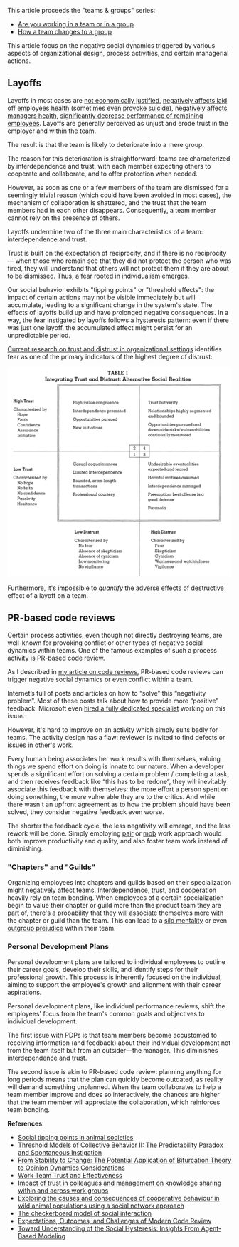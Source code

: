 This article proceeds the "teams & groups" series:
- [Are you working in a team or in a group](https://www.linkedin.com/pulse/you-working-team-group-vitaly-sharovatov-2ipwf/)
- [How a team changes to a group](https://www.linkedin.com/pulse/how-team-changes-group-vitaly-sharovatov-y8gce)

This article focus on the negative social dynamics triggered by various aspects of organizational design, process activities, and certain managerial actions.

## Layoffs

Layoffs in most cases are [not economically justified](https://www.careerusa.org/jobs/179-resources/168-career-files/158-16-must-read-articles/372-lay-off-the-layoffs.html), [negatively affects laid off employees health](https://pubmed.ncbi.nlm.nih.gov/11199253/) (sometimes even [provoke suicide](https://journals.sagepub.com/doi/full/10.1177/0004867414521502)), [negatively affects managers health](https://onlinelibrary.wiley.com/doi/10.1002/hrm.20102), [significantly decrease performance of remaining employees](https://www.econstor.eu/bitstream/10419/174038/1/dp11128.pdf). Layoffs are generally perceived as unjust and erode trust in the employer and within the team.

The result is that the team is likely to deteriorate into a mere group.

The reason for this deterioration is straightforward: teams are characterized by interdependence and trust, with each member expecting others to cooperate and collaborate, and to offer protection when needed.

However, as soon as one or a few members of the team are dismissed for a seemingly trivial reason (which could have been avoided in most cases), the mechanism of collaboration is shattered, and the trust that the team members had in each other disappears. Consequently, a team member cannot rely on the presence of others.

Layoffs undermine two of the three main characteristics of a team: interdependence and trust.

Trust is built on the expectation of reciprocity, and if there is no reciprocity — when those who remain see that they did not protect the person who was fired, they will understand that others will not protect them if they are about to be dismissed. Thus, a fear rooted in individualism emerges.

Our social behavior exhibits "tipping points" or "threshold effects": the impact of certain actions may not be visible immediately but will accumulate, leading to a significant change in the system's state. The effects of layoffs build up and have prolonged negative consequences. In a way, the fear instigated by layoffs follows a hysteresis pattern: even if there was just one layoff, the accumulated effect might persist for an unpredictable period.

[Current research on trust and distrust in organizational settings](https://www.jstor.org/stable/259288) identifies fear as one of the primary indicators of the highest degree of distrust:

![trust-distrust](/img/trust-distrust.png)

Furthermore, it's impossible to _quantify_ the adverse effects of destructive effect of a layoff on a team.

## PR-based code reviews

Certain process activities, even though not directly destroying teams, are well-known for provoking conflict or other types of negative social dynamics within teams. One of the famous examples of such a process activity is PR-based code review.

As I described in [my article on code reviews](https://qase.io/blog/code-review-alternatives/#social-dynamics), PR-based code reviews can trigger negative social dynamics or even conflict within a team.

Internet’s full of posts and articles on how to “solve” this “negativity problem”. Most of these posts talk about how to provide more “positive” feedback. Microsoft even [hired a fully dedicated specialist](https://www.michaelagreiler.com/accept-code-review-feedback/?ref=hackernoon.com) working on this issue.

However, it's hard to improve on an activity which simply suits badly for teams. The activity design has a flaw: reviewer is invited to find defects or issues in other's work.

Every human being associates her work results with themselves, valuing things we spend effort on doing is innate to our nature. When a developer spends a significant effort on solving a certain problem / completing a task, and then receives feedback like “this has to be redone”, they will inevitably associate this feedback with themselves: the more effort a person spent on doing something, the more vulnerable they are to the critics. And while there wasn't an upfront agreement as to how the problem should have been solved, they consider negative feedback even worse.

The shorter the feedback cycle, the less negativity will emerge, and the less rework will be done.
Simply employing [pair](https://qase.io/blog/pair-programming/) or [mob](https://qase.io/blog/mob-programming/) work approach would both improve productivity and quality, and also foster team work instead of diminishing.

### "Chapters" and "Guilds"

Organizing employees into chapters and guilds based on their specialization might negatively affect teams. Interdependence, trust, and cooperation heavily rely on team bonding. When employees of a certain specialization begin to value their chapter or guild more than the product team they are part of, there's a probability that they will associate themselves more with the chapter or guild than the team. This can lead to a [silo mentality](https://www.investopedia.com/terms/s/silo-mentality.asp) or even [outgroup prejudice](https://opentextbc.ca/socialpsychology/chapter/ingroup-favoritism-and-prejudice/) within their team.

### Personal Development Plans

Personal development plans are tailored to individual employees to outline their career goals, develop their skills, and identify steps for their professional growth. This process is inherently focused on the individual, aiming to support the employee's growth and alignment with their career aspirations.

Personal development plans, like individual performance reviews, shift the employees' focus from the team's common goals and objectives to individual development.

The first issue with PDPs is that team members become accustomed to receiving information (and feedback) about their individual development not from the team itself but from an outsider—the manager. This diminishes interdependence and trust.

The second issue is akin to PR-based code review: planning anything for long periods means that the plan can quickly become outdated, as reality will demand something unplanned. When the team collaborates to help a team member improve and does so interactively, the chances are higher that the team member will appreciate the collaboration, which reinforces team bonding.

**References**:
- [Social tipping points in animal societies](https://royalsocietypublishing.org/doi/10.1098/rspb.2018.1282)
- [Threshold Models of Collective Behavior II: The Predictability Paradox and Spontaneous Instigation](https://www.researchgate.net/publication/347175703_Threshold_Models_of_Collective_Behavior_II_The_Predictability_Paradox_and_Spontaneous_Instigation)
- [From Stability to Change: The Potential Application of Bifurcation Theory to Opinion Dynamics Considerations](https://arxiv.org/pdf/2311.05488.pdf)
- [Work Team Trust and Effectiveness](https://www.researchgate.net/publication/235260441_Work_Team_Trust_and_Effectiveness)
- [Impact of trust in colleagues and management on knowledge sharing within and across work groups](https://www.researchgate.net/publication/228413672_Impact_of_trust_in_colleagues_and_management_on_knowledge_sharing_within_and_across_work_groups)
- [Exploring the causes and consequences of cooperative behaviour in wild animal populations using a social network approach](https://onlinelibrary.wiley.com/doi/10.1111/brv.12757)
- [The checkerboard model of social interaction](https://www.tandfonline.com/doi/abs/10.1080/0022250X.1971.9989791)
- [Expectations, Outcomes, and Challenges of Modern Code Review](http://sback.it/publications/icse2013.pdf)
- [Toward Understanding of the Social Hysteresis: Insights From Agent-Based Modeling](https://journals.sagepub.com/doi/10.1177/17456916231195361)
